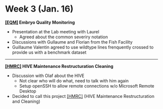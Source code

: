 # Week 3 (Jan. 16)


**[[EQM]](EQM_project) Embryo Quality Monitoring**
   * Presentation at the Lab meeting with Laurel
     * Agreed about the common severiry notation
   * Discussions with Gullaume and Florian from the Fish Facility
   * Guillaume Valentin agreed to use wildtype lines frenquently crossed to provide us with a benchmark dataset

--------------

**[[HMRC]](HMRC_project) HIVE Maintenance Restructuration Cleaning**
   * Discussion with Olaf about the HIVE
      * Not clear who will do what, need to talk with him again
      * Setup openSSH to allow remote connections w/o Microsoft Remote Desktop
   * Decided to call this project [[HMRC]](HMRC_project) (HIVE Maintenance Restructuration and Cleaning)

